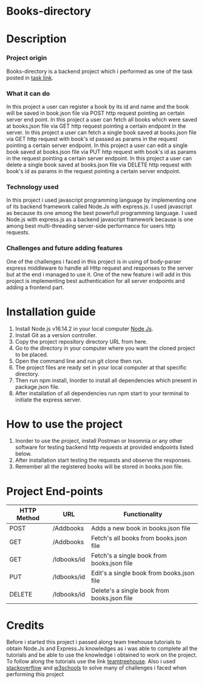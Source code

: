 # Books-directory

# Description

### Project origin
Books-directory is a backend project which i performed as one of the task posted in [task link](https://www.blog.duomly.com/node-js-project-ideas-for-beginners/#1-books-directory).

### What it can do
In this project a user can register a book by its id and name and the book will be saved in book.json file via POST http request pointing an certain server end point.
In this project a user can fetch all books which were saved at books.json file via GET http request pointing a certain endpoint in the server.
In this project a user can fetch a single book saved at books.json file via GET http request with book's id passed as params in the request pointing a certain server endpoint.
In this project a user can edit a single book saved at books.json file via PUT http request with book's id as params in the request pointing a certain server endpoint.
In this project a user can delete a single book saved at books.json file via DELETE http request with book's id as params in the request pointing a certain server endpoint.

### Technology used
In this project i used javascript programming language by implementing one of its backend framework called Node.Js with express.js.
I used javascript as because its one among the best powerfull programming language.
I used Node.js with express.js as a backend javascript framework because is one among best multi-threading server-side performance for users http requests.

### Challenges and future adding features
One of the challenges i faced in this project is in using of body-parser express middleware to handle all Http request and responses to the server but at the end i managed to use it.
One of the new feature i will add in this project is implementing best authentication for all server endpoints and adding a frontend part.

# Installation guide
1. Install Node.js v16.14.2 in your local computer [Node Js](https://nodejs.org/en/).
2. Install Git as a version controller.
3. Copy the project repository directory URL from here.
4. Go to the directory in your computer where you want the cloned project to be placed.
5. Open the command line and run git clone <paste the URL> then run.
6. The project files are ready set in your local computer at that specific directory.
7. Then run npm install, Inorder to install all dependencies which present in package.json file.
8. After installation of all dependencies run npm start to your terminal to initiate the express server.


# How to use the project
1. Inorder to use the project, install Postman or Insomnia or any other software for testing backend http requests at provided endpoints listed below.
2. After installation start testing the requests and observe the responses.
3. Remember all the registered books will be stored in books.json file.

# Project End-points
| HTTP Method  | URL |Functionality|
| ------------- | ------------- |-------|
| POST  | /Addbooks  |Adds a new book in books.json file|
| GET  | /Addbooks   |Fetch's all books from books.json file|
| GET  | /Idbooks/id   |Fetch's a single book from books.json file|
| PUT  | /Idbooks/id   |Edit's a single book from books.json file|
| DELETE  | /Idbooks/id   |Delete's a single book from books.json file|

# Credits
Before i started this project i passed along team treehouse tutorials to obtain Node.Js and Express.Js knowledges as i was able to complete all the tutorials and be able to use the knowledge i obtained to work on the project.
To follow along the tutorials use the link [teamtreehouse](https://teamtreehouse.com/).
Also i used [stackoverflow](https://stackoverflow.com/) and [w3schools](https://www.w3schools.com/) to solve many of challenges i faced when performing this project


